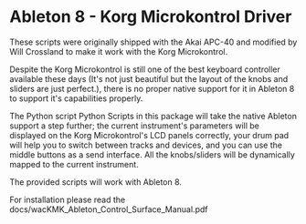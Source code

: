 Ableton 8 - Korg Microkontrol Driver
====================================

These scripts were originally shipped with the Akai APC-40 and modified by Will Crossland
to make it work with the Korg Microkontrol. 

Despite the Korg Microkontrol is still one of the best keyboard controller available these days
(It's not just beautiful but the layout of the knobs and sliders are just perfect.),
there is no proper native support for it in Ableton 8 to support it's capabilities properly.

The Python script Python Scripts in this package will take the native Ableton support a step further;
the current instrument's parameters will be displayed on the Korg Microkontrol's LCD panels
correctly, your drum pad will help you to switch between tracks and devices, and you can use
the middle buttons as a send interface. All the knobs/sliders will be dynamically mapped
to the current instrument.

The provided scripts will work with Ableton 8.

For installation please read the docs/wacKMK_Ableton_Control_Surface_Manual.pdf 

